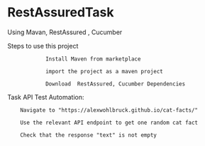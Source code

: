 # RestAssuredTask
Using Mavan, RestAssured , Cucumber

Steps to use this project 

                Install Maven from marketplace 
                
                import the project as a maven project 
                
                Download  RestAssured, Cucumber Dependencies 


Task
API Test Automation:


        Navigate to "https://alexwohlbruck.github.io/cat-facts/" 

        Use the relevant API endpoint to get one random cat fact 

        Check that the response "text" is not empty

